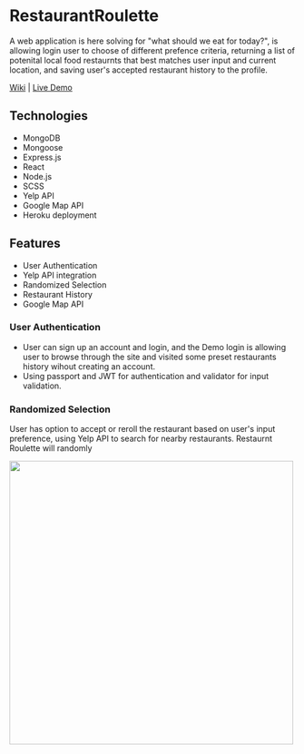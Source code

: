 # RestaurantRoulette

A web application is here solving for "what should we eat for today?", is allowing login user to choose of different prefence criteria, returning a list of potenital local food restaurnts that best matches user input and current location, and saving user's accepted restaurant history to the profile.    

[Wiki](https://github.com/LeoYulinLi/RestaurantRoulette/wiki) | [Live Demo](https://rrc-app.herokuapp.com/) 

## Technologies
* MongoDB
* Mongoose 
* Express.js
* React
* Node.js 
* SCSS 
* Yelp API 
* Google Map API
* Heroku deployment 

## Features 
* User Authentication 
* Yelp API integration 
* Randomized Selection 
* Restaurant History 
* Google Map API

### User Authentication 
* User can sign up an account and login, and the Demo login is allowing user to browse through the site and visited some preset restaurants history wihout creating an account. 
* Using passport and JWT for authentication and validator for input validation.

### Randomized Selection 
User has option to accept or reroll the restaurant based on user's input preference, using Yelp API to search for nearby restaurants. Restaurnt Roulette will randomly 

<img style="max-width: 100%;" height="500" src="https://restaurant-roulette-seeds.s3-us-west-1.amazonaws.com/accept-reroll.png">
